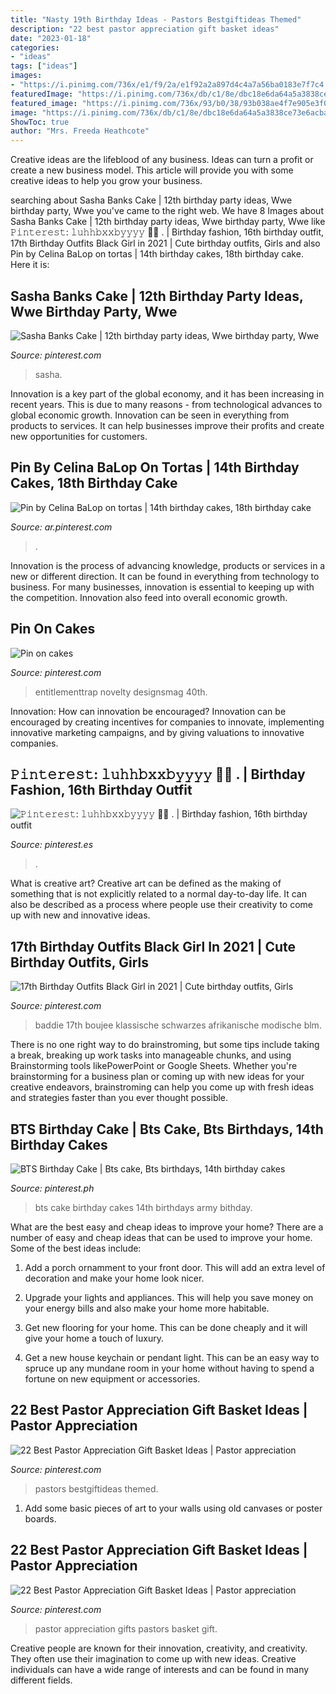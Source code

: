 ```yaml
---
title: "Nasty 19th Birthday Ideas - Pastors Bestgiftideas Themed"
description: "22 best pastor appreciation gift basket ideas"
date: "2023-01-18"
categories:
- "ideas"
tags: ["ideas"]
images:
- "https://i.pinimg.com/736x/e1/f9/2a/e1f92a2a897d4c4a7a56ba0183e7f7c4.jpg"
featuredImage: "https://i.pinimg.com/736x/db/c1/8e/dbc18e6da64a5a3838ce73e6acbad346.jpg"
featured_image: "https://i.pinimg.com/736x/93/b0/38/93b038ae4f7e905e3f016bc3e3cd3fdf.jpg"
image: "https://i.pinimg.com/736x/db/c1/8e/dbc18e6da64a5a3838ce73e6acbad346.jpg"
ShowToc: true
author: "Mrs. Freeda Heathcote"
---
```



Creative ideas are the lifeblood of any business. Ideas can turn a profit or create a new business model. This article will provide you with some creative ideas to help you grow your business.

	

		
searching about Sasha Banks Cake | 12th birthday party ideas, Wwe birthday party, Wwe you've came to the right web. We have 8 Images about Sasha Banks Cake | 12th birthday party ideas, Wwe birthday party, Wwe like 𝙿𝚒𝚗𝚝𝚎𝚛𝚎𝚜𝚝: 𝚕𝚞𝚑𝚑𝚋𝚡𝚡𝚋𝚢𝚢𝚢𝚢 🤧💙 . | Birthday fashion, 16th birthday outfit, 17th Birthday Outfits Black Girl in 2021 | Cute birthday outfits, Girls and also Pin by Celina BaLop on tortas | 14th birthday cakes, 18th birthday cake. Here it is:
		
    
## Sasha Banks Cake | 12th Birthday Party Ideas, Wwe Birthday Party, Wwe

<img loading=lazy src="https://i.pinimg.com/736x/04/7d/1d/047d1dcc52369500219b234a1a50a104.jpg" onerror="this.onerror=null;this.src='https://tse2.mm.bing.net/th?id=OIP.vwvy66gt9f_Lw0N9hvqHsQHaNK&amp;pid=15.1';" alt="Sasha Banks Cake | 12th birthday party ideas, Wwe birthday party, Wwe">

_Source: pinterest.com_

>sasha. 

	

Innovation is a key part of the global economy, and it has been increasing in recent years. This is due to many reasons - from technological advances to global economic growth. Innovation can be seen in everything from products to services. It can help businesses improve their profits and create new opportunities for customers.

    
## Pin By Celina BaLop On Tortas | 14th Birthday Cakes, 18th Birthday Cake

<img loading=lazy src="https://i.pinimg.com/736x/6e/cf/d5/6ecfd5f1c49e9c35a2ae48bcefd0c423.jpg" onerror="this.onerror=null;this.src='https://tse3.mm.bing.net/th?id=OIP.VcLZ7hAbE-kYvCeibTI-uQHaJQ&amp;pid=15.1';" alt="Pin by Celina BaLop on tortas | 14th birthday cakes, 18th birthday cake">

_Source: ar.pinterest.com_

>. 

	

Innovation is the process of advancing knowledge, products or services in a new or different direction. It can be found in everything from technology to business. For many businesses, innovation is essential to keeping up with the competition. Innovation also feed into overall economic growth.

    
## Pin On Cakes

<img loading=lazy src="https://i.pinimg.com/736x/93/b0/38/93b038ae4f7e905e3f016bc3e3cd3fdf.jpg" onerror="this.onerror=null;this.src='https://tse4.mm.bing.net/th?id=OIP.4-NIQ-pZh4OG_bSwlb8TXwHaJ3&amp;pid=15.1';" alt="Pin on cakes">

_Source: pinterest.com_

>entitlementtrap novelty designsmag 40th. 

	

Innovation: How can innovation be encouraged?
Innovation can be encouraged by creating incentives for companies to innovate, implementing innovative marketing campaigns, and by giving valuations to innovative companies.

    
## 𝙿𝚒𝚗𝚝𝚎𝚛𝚎𝚜𝚝: 𝚕𝚞𝚑𝚑𝚋𝚡𝚡𝚋𝚢𝚢𝚢𝚢 🤧💙 . | Birthday Fashion, 16th Birthday Outfit

<img loading=lazy src="https://i.pinimg.com/736x/e1/f9/2a/e1f92a2a897d4c4a7a56ba0183e7f7c4.jpg" onerror="this.onerror=null;this.src='https://tse2.mm.bing.net/th?id=OIP.PnrVwRji1oO6BcrXy019tgHaJG&amp;pid=15.1';" alt="𝙿𝚒𝚗𝚝𝚎𝚛𝚎𝚜𝚝: 𝚕𝚞𝚑𝚑𝚋𝚡𝚡𝚋𝚢𝚢𝚢𝚢 🤧💙 . | Birthday fashion, 16th birthday outfit">

_Source: pinterest.es_

>. 

	

What is creative art?
Creative art can be defined as the making of something that is not explicitly related to a normal day-to-day life. It can also be described as a process where people use their creativity to come up with new and innovative ideas.

    
## 17th Birthday Outfits Black Girl In 2021 | Cute Birthday Outfits, Girls

<img loading=lazy src="https://i.pinimg.com/736x/db/c1/8e/dbc18e6da64a5a3838ce73e6acbad346.jpg" onerror="this.onerror=null;this.src='https://tse4.mm.bing.net/th?id=OIP.AjFqIGEzQqXQZ1PqZB2s6QHaL2&amp;pid=15.1';" alt="17th Birthday Outfits Black Girl in 2021 | Cute birthday outfits, Girls">

_Source: pinterest.com_

>baddie 17th boujee klassische schwarzes afrikanische modische blm. 

	

There is no one right way to do brainstroming, but some tips include taking a break, breaking up work tasks into manageable chunks, and using Brainstorming tools likePowerPoint or Google Sheets. Whether you're brainstorming for a business plan or coming up with new ideas for your creative endeavors, brainstroming can help you come up with fresh ideas and strategies faster than you ever thought possible.

    
## BTS Birthday Cake | Bts Cake, Bts Birthdays, 14th Birthday Cakes

<img loading=lazy src="https://i.pinimg.com/736x/ab/1f/e9/ab1fe99de5e5b38bbe262e875dc79a10.jpg" onerror="this.onerror=null;this.src='https://tse2.mm.bing.net/th?id=OIP.a-Dg8lfWa5vKM4hd-DEcPQHaJ3&amp;pid=15.1';" alt="BTS Birthday Cake | Bts cake, Bts birthdays, 14th birthday cakes">

_Source: pinterest.ph_

>bts cake birthday cakes 14th birthdays army bithday. 

	

What are the best easy and cheap ideas to improve your home?
There are a number of easy and cheap ideas that can be used to improve your home. Some of the best ideas include:
1. Add a porch ornamment to your front door. This will add an extra level of decoration and make your home look nicer.

2. Upgrade your lights and appliances. This will help you save money on your energy bills and also make your home more habitable.

3. Get new flooring for your home. This can be done cheaply and it will give your home a touch of luxury.

4. Get a new house keychain or pendant light. This can be an easy way to spruce up any mundane room in your home without having to spend a fortune on new equipment or accessories.

    
## 22 Best Pastor Appreciation Gift Basket Ideas | Pastor Appreciation

<img loading=lazy src="https://i.pinimg.com/originals/61/70/1d/61701db4a5ca6578025fea6c9a043eeb.png" onerror="this.onerror=null;this.src='https://tse3.mm.bing.net/th?id=OIP.YUDAhwp4sz9EggP-SyagewHaO0&amp;pid=15.1';" alt="22 Best Pastor Appreciation Gift Basket Ideas | Pastor appreciation">

_Source: pinterest.com_

>pastors bestgiftideas themed. 

	

1) Add some basic pieces of art to your walls using old canvases or poster boards.

    
## 22 Best Pastor Appreciation Gift Basket Ideas | Pastor Appreciation

<img loading=lazy src="https://i.pinimg.com/736x/61/70/1d/61701db4a5ca6578025fea6c9a043eeb.jpg" onerror="this.onerror=null;this.src='https://tse2.mm.bing.net/th?id=OIP.fsnEWuEzVueV-CIcOroHugHaO0&amp;pid=15.1';" alt="22 Best Pastor Appreciation Gift Basket Ideas | Pastor appreciation">

_Source: pinterest.com_

>pastor appreciation gifts pastors basket gift. 

	

Creative people are known for their innovation, creativity, and creativity. They often use their imagination to come up with new ideas. Creative individuals can have a wide range of interests and can be found in many different fields.

